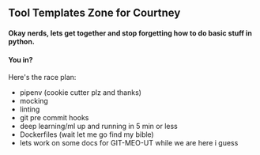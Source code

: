 ## Tool Templates Zone for Courtney


#### Okay nerds, lets get together and stop forgetting how to do basic stuff in python.

#### You in?



Here's the race plan:

- pipenv (cookie cutter plz and thanks)
- mocking
- linting
- git pre commit hooks
- deep learning/ml up and running in 5 min or less
- Dockerfiles (wait let me go find my bible)
- lets work on some docs for GIT-MEO-UT while we are here i guess